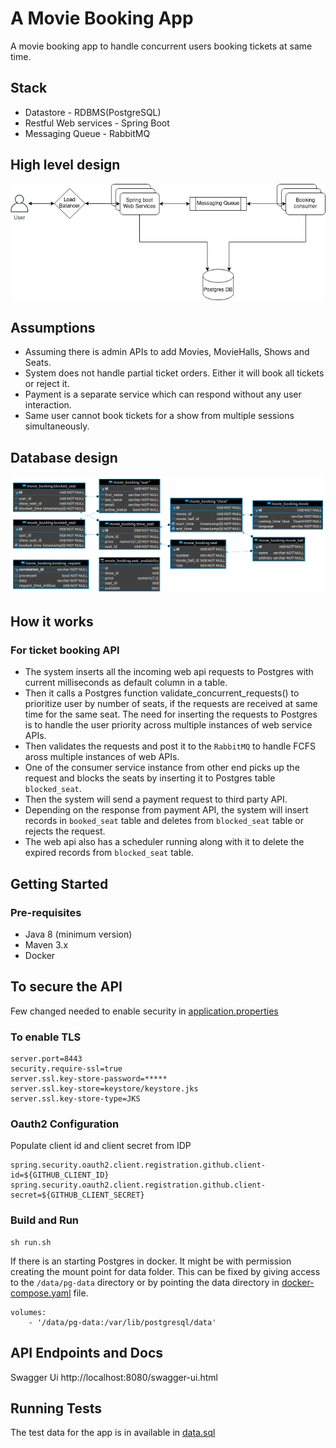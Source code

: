 # A Movie Booking App

A movie booking app to handle concurrent users booking tickets at same time.

## Stack

* Datastore - RDBMS(PostgreSQL)
* Restful Web services - Spring Boot 
* Messaging Queue - RabbitMQ

## High level design

![Architecture](/img/arch.jpg)

## Assumptions

* Assuming there is admin APIs to add Movies, MovieHalls, Shows and Seats.
* System does not handle partial ticket orders. Either it will book all tickets or reject it.
* Payment is a separate service which can respond without any user interaction.
* Same user cannot book tickets for a show from multiple sessions simultaneously.

## Database design

![Database design](/img/db-design.png)


## How it works

### For ticket booking API

* The system inserts all the incoming web api requests to Postgres with current milliseconds as default column in a table. 
* Then it calls a Postgres function validate_concurrent_requests() to prioritize user by number of seats, if the requests are received at same time for the same seat. The need for inserting the requests to Postgres is to handle the user priority across multiple instances of web service APIs.
* Then validates the requests and post it to the `RabbitMQ` to handle FCFS aross multiple instances of web APIs.
* One of the consumer service instance from other end picks up the request and blocks the seats by inserting it to Postgres table `blocked_seat`.
* Then the system will send a payment request to third party API.
* Depending on the response from payment API, the system will insert records in `booked_seat` table and deletes from `blocked_seat` table or rejects the request.
* The web api also has a scheduler running along with it to delete the expired records from `blocked_seat` table.

## Getting Started

### Pre-requisites

* Java 8 (minimum version)
* Maven 3.x
* Docker

## To secure the API

Few changed needed to enable security in [application.properties](web/src/main/resources/application.properties)

### To enable TLS

    server.port=8443
    security.require-ssl=true
    server.ssl.key-store-password=*****
    server.ssl.key-store=keystore/keystore.jks
    server.ssl.key-store-type=JKS

### Oauth2 Configuration

Populate client id and client secret from IDP

    spring.security.oauth2.client.registration.github.client-id=${GITHUB_CLIENT_ID}
    spring.security.oauth2.client.registration.github.client-secret=${GITHUB_CLIENT_SECRET}

### Build and Run 

    sh run.sh

If there is an starting Postgres in docker. It might be with permission creating the mount point for data folder. This can be fixed by giving access to the `/data/pg-data` directory or by pointing the data directory in [docker-compose.yaml](docker-compose.yaml) file.

    volumes:
        - '/data/pg-data:/var/lib/postgresql/data'

## API Endpoints and Docs

Swagger Ui http://localhost:8080/swagger-ui.html


## Running Tests

The test data for the app is in available in [data.sql](web/src/main/resources/data.sql)


